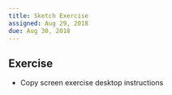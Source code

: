 ```yaml
---
title: Sketch Exercise
assigned: Aug 29, 2018
due: Aug 30, 2018
---
```



Exercise
--------

- Copy screen exercise desktop instructions
